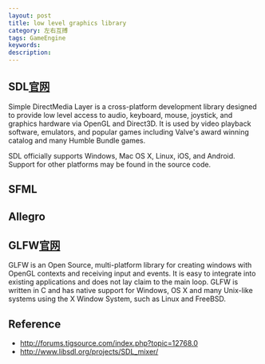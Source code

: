 ```yaml
---
layout: post
title: low level graphics library
category: 左右互搏
tags: GameEngine
keywords: 
description: 
---
```


## SDL[官网](https://www.libsdl.org/)
Simple DirectMedia Layer is a cross-platform development library designed to provide low level access to audio, keyboard, mouse, joystick, and graphics hardware via OpenGL and Direct3D. It is used by video playback software, emulators, and popular games including Valve's award winning catalog and many Humble Bundle games.

SDL officially supports Windows, Mac OS X, Linux, iOS, and Android. Support for other platforms may be found in the source code.
## SFML
## Allegro
## GLFW[官网](http://www.glfw.org/)

GLFW is an Open Source, multi-platform library for creating windows with OpenGL contexts and receiving input and events. It is easy to integrate into existing applications and does not lay claim to the main loop.
GLFW is written in C and has native support for Windows, OS X and many Unix-like systems using the X Window System, such as Linux and FreeBSD.

## Reference
* <http://forums.tigsource.com/index.php?topic=12768.0>
* <http://www.libsdl.org/projects/SDL_mixer/>